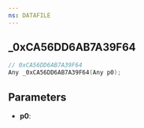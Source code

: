 ```yaml
---
ns: DATAFILE
---
```

## _0xCA56DD6AB7A39F64

```c
// 0xCA56DD6AB7A39F64
Any _0xCA56DD6AB7A39F64(Any p0);
```

## Parameters
* **p0**:
